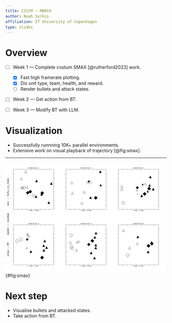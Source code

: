 ```yaml
---
title: C2SIM — MARCH
author: Noah Syrkis
affiliation: IT University of Copenhagen
type: slides
---
```


# Overview

- [ ] Week 1 — Complete costum SMAX [@rutherford2023] work.
    - [x] Fast high framerate plotting.
    - [x] Dis unit type, team, health, and reward.
    - [ ] Render bullets and attack states.
- [ ] Week 2 — Get action from BT.
- [ ] Week 3 — Modify BT with LLM.


# Visualization

- Successfully runnning 10K+ parallel environments.
- Extensive work on visual playback of trajectory [@fig:smax].

---

![SMAX in parallel](figs/worlds_white.jpg){#fig:smax}

# Next step

- Visualise bullets and attacked states.
- Take action from BT.